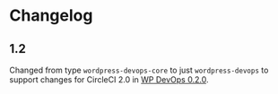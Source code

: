 # Changelog

## 1.2
Changed from type `wordpress-devops-core` to just `wordpress-devops` to support changes for CircleCI 2.0 in [WP DevOps 0.2.0](https://github.com/wplib/wp-devops). 